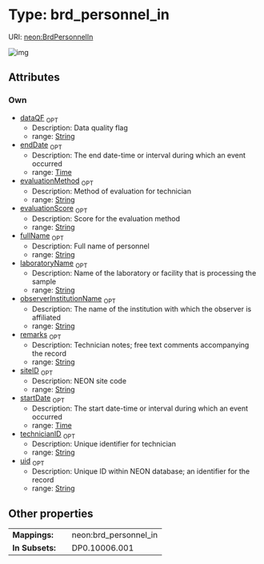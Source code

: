 
# Type: brd_personnel_in




URI: [neon:BrdPersonnelIn](https://data.neonscience.org/BrdPersonnelIn)


![img](http://yuml.me/diagram/nofunky;dir:TB/class/[BrdPersonnelIn&#124;uid:string%20%3F;siteID:string%20%3F;remarks:string%20%3F;startDate:time%20%3F;endDate:time%20%3F;laboratoryName:string%20%3F;observerInstitutionName:string%20%3F;technicianID:string%20%3F;fullName:string%20%3F;evaluationMethod:string%20%3F;evaluationScore:string%20%3F;dataQF:string%20%3F])

## Attributes


### Own

 * [dataQF](dataQF.md)  <sub>OPT</sub>
    * Description: Data quality flag
    * range: [String](types/String.md)
 * [endDate](endDate.md)  <sub>OPT</sub>
    * Description: The end date-time or interval during which an event occurred
    * range: [Time](types/Time.md)
 * [evaluationMethod](evaluationMethod.md)  <sub>OPT</sub>
    * Description: Method of evaluation for technician
    * range: [String](types/String.md)
 * [evaluationScore](evaluationScore.md)  <sub>OPT</sub>
    * Description: Score for the evaluation method
    * range: [String](types/String.md)
 * [fullName](fullName.md)  <sub>OPT</sub>
    * Description: Full name of personnel
    * range: [String](types/String.md)
 * [laboratoryName](laboratoryName.md)  <sub>OPT</sub>
    * Description: Name of the laboratory or facility that is processing the sample
    * range: [String](types/String.md)
 * [observerInstitutionName](observerInstitutionName.md)  <sub>OPT</sub>
    * Description: The name of the institution with which the observer is affiliated
    * range: [String](types/String.md)
 * [remarks](remarks.md)  <sub>OPT</sub>
    * Description: Technician notes; free text comments accompanying the record
    * range: [String](types/String.md)
 * [siteID](siteID.md)  <sub>OPT</sub>
    * Description: NEON site code
    * range: [String](types/String.md)
 * [startDate](startDate.md)  <sub>OPT</sub>
    * Description: The start date-time or interval during which an event occurred
    * range: [Time](types/Time.md)
 * [technicianID](technicianID.md)  <sub>OPT</sub>
    * Description: Unique identifier for technician
    * range: [String](types/String.md)
 * [uid](uid.md)  <sub>OPT</sub>
    * Description: Unique ID within NEON database; an identifier for the record
    * range: [String](types/String.md)

## Other properties

|  |  |  |
| --- | --- | --- |
| **Mappings:** | | neon:brd_personnel_in |
| **In Subsets:** | | DP0.10006.001 |

